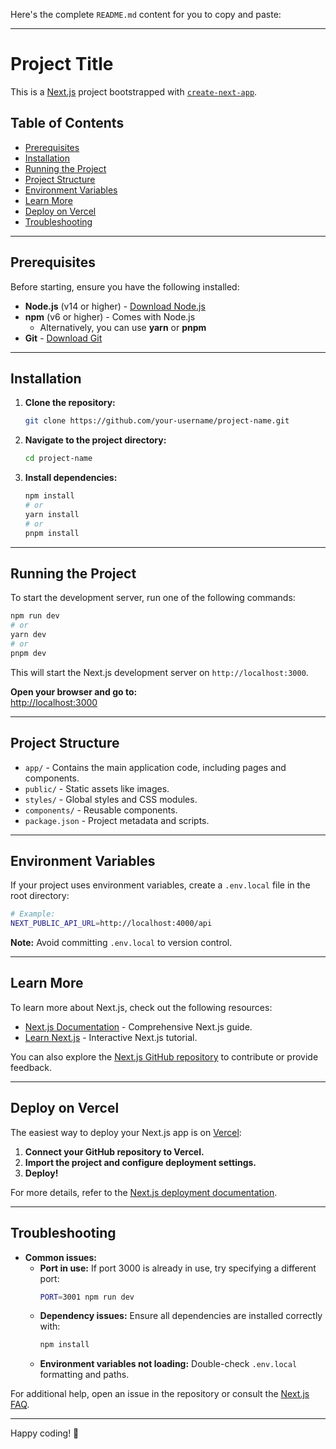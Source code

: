 Here's the complete `README.md` content for you to copy and paste:

---

# **Project Title**

This is a [Next.js](https://nextjs.org) project bootstrapped with [`create-next-app`](https://github.com/vercel/next.js/tree/canary/packages/create-next-app).

## **Table of Contents**
- [Prerequisites](#prerequisites)
- [Installation](#installation)
- [Running the Project](#running-the-project)
- [Project Structure](#project-structure)
- [Environment Variables](#environment-variables)
- [Learn More](#learn-more)
- [Deploy on Vercel](#deploy-on-vercel)
- [Troubleshooting](#troubleshooting)

---

## **Prerequisites**
Before starting, ensure you have the following installed:
- **Node.js** (v14 or higher) - [Download Node.js](https://nodejs.org/)
- **npm** (v6 or higher) - Comes with Node.js
  - Alternatively, you can use **yarn** or **pnpm**
- **Git** - [Download Git](https://git-scm.com/)

---

## **Installation**
1. **Clone the repository:**
   ```bash
   git clone https://github.com/your-username/project-name.git
   ```

2. **Navigate to the project directory:**
   ```bash
   cd project-name
   ```

3. **Install dependencies:**
   ```bash
   npm install
   # or
   yarn install
   # or
   pnpm install
   ```

---

## **Running the Project**
To start the development server, run one of the following commands:

```bash
npm run dev
# or
yarn dev
# or
pnpm dev
```

This will start the Next.js development server on `http://localhost:3000`.

**Open your browser and go to:**  
[http://localhost:3000](http://localhost:3000)  

---

## **Project Structure**
- `app/` - Contains the main application code, including pages and components.
- `public/` - Static assets like images.
- `styles/` - Global styles and CSS modules.
- `components/` - Reusable components.
- `package.json` - Project metadata and scripts.

---

## **Environment Variables**
If your project uses environment variables, create a `.env.local` file in the root directory:

```bash
# Example:
NEXT_PUBLIC_API_URL=http://localhost:4000/api
```

**Note:** Avoid committing `.env.local` to version control.

---

## **Learn More**
To learn more about Next.js, check out the following resources:
- [Next.js Documentation](https://nextjs.org/docs) - Comprehensive Next.js guide.
- [Learn Next.js](https://nextjs.org/learn) - Interactive Next.js tutorial.

You can also explore the [Next.js GitHub repository](https://github.com/vercel/next.js) to contribute or provide feedback.

---

## **Deploy on Vercel**
The easiest way to deploy your Next.js app is on [Vercel](https://vercel.com/):

1. **Connect your GitHub repository to Vercel.**
2. **Import the project and configure deployment settings.**
3. **Deploy!**

For more details, refer to the [Next.js deployment documentation](https://nextjs.org/docs/app/building-your-application/deploying).

---

## **Troubleshooting**
- **Common issues:**
  - **Port in use:** If port 3000 is already in use, try specifying a different port:
    ```bash
    PORT=3001 npm run dev
    ```
  - **Dependency issues:** Ensure all dependencies are installed correctly with:
    ```bash
    npm install
    ```
  - **Environment variables not loading:** Double-check `.env.local` formatting and paths.

For additional help, open an issue in the repository or consult the [Next.js FAQ](https://nextjs.org/docs/faq).

---

Happy coding! 🚀
